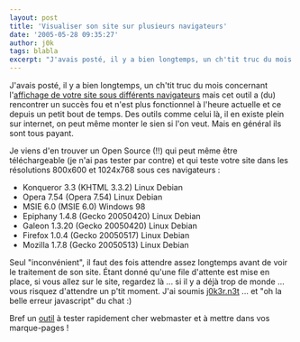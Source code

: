 ```yaml
---
layout: post
title: 'Visualiser son site sur plusieurs navigateurs'
date: '2005-05-28 09:35:27'
author: j0k
tags: blabla
excerpt: "J'avais posté, il y a bien longtemps, un ch'tit truc du mois concernant l'[affichage de votre site sous différents navigateurs](http://www.j0k3r.net/chtit-truc-tester-son-site-sous-differents-navigateurs-19.html) mais cet outil a (du) rencontrer un succès fou et n'est plus fonctionnel à l'heure actuelle et ce depuis un petit bout de temps.     \nDes outils      …"
---
```


J'avais posté, il y a bien longtemps, un ch'tit truc du mois concernant l'[affichage de votre site sous différents navigateurs](http://www.j0k3r.net/chtit-truc-tester-son-site-sous-differents-navigateurs-19.html) mais cet outil a (du) rencontrer un succès fou et n'est plus fonctionnel à l'heure actuelle et ce depuis un petit bout de temps.
Des outils comme celui là, il en existe plein sur internet, on peut même monter le sien si l'on veut. Mais en général ils sont tous payant.

Je viens d'en trouver un Open Source (!!) qui peut même être téléchargeable (je n'ai pas tester par contre) et qui teste votre site dans les résolutions 800x600 et 1024x768 sous ces navigateurs :
* Konqueror 3.3    (KHTML 3.3.2) Linux Debian
* Opera 7.54 (Opera 7.54) Linux Debian
* MSIE 6.0 (MSIE 6.0) Windows 98
* Epiphany 1.4.8 (Gecko 20050420) Linux Debian
* Galeon 1.3.20 (Gecko 20050420) Linux Debian
* Firefox 1.0.4 (Gecko 20050517) Linux Debian
* Mozilla 1.7.8 (Gecko 20050513) Linux Debian

Seul "inconvénient", il faut des fois attendre assez longtemps avant de voir le traitement de son site. Étant donné qu'une file d'attente est mise en place, si vous allez sur le site, regardez là ... si il y a déjà trop de monde ... vous risquez d'attendre un p'tit moment.   J'ai soumis [j0k3r.n3t](http://www.browsershots.org/website/30526/) ... et "oh la belle erreur javascript" du chat :)

Bref un [outil](http://www.browsershots.org/) à tester rapidement cher webmaster et à mettre dans vos marque-pages !
